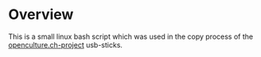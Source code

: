 # Overview #
This is a small linux bash script which was used
in the copy process of the [openculture.ch-project](http://www.openculture.ch/)
usb-sticks.

